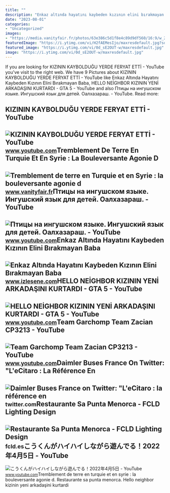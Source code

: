 ```yaml
---
title: ""
description: "Enkaz altında hayatını kaybeden kızının elini bırakmayan baba"
date: "2023-08-01"
categories:
- "Uncategorized"
images:
- "https://media.vanityfair.fr/photos/63e386c5d1f8e4c89d9df560/16:9/w_2560%2Cc_limit/338P684-highres.jpg"
featuredImage: "https://i.ytimg.com/vi/H2fAEMesIjo/maxresdefault.jpg?sqp=-oaymwEmCIAKENAF8quKqQMa8AEB-AH-CYAC0AWKAgwIABABGGUgXyhTMA8=&amp;rs=AOn4CLCJYSghky0o-ilndxvg6fCYAda1ug"
featured_image: "https://i.ytimg.com/vi/0d_sE2OUT-w/maxresdefault.jpg"
image: "https://i.ytimg.com/vi/0d_sE2OUT-w/maxresdefault.jpg"
---
```


If you are looking for KIZININ KAYBOLDUĞU YERDE FERYAT ETTİ - YouTube you've visit to the right web. We have 9 Pictures about KIZININ KAYBOLDUĞU YERDE FERYAT ETTİ - YouTube like Enkaz Altında Hayatını Kaybeden Kızının Elini Bırakmayan Baba, HELLO NEİGHBOR KIZININ YENİ ARKADAŞINI KURTARDI - GTA 5 - YouTube and also Птицы на ингушском языке. Ингушский язык для детей. Оалхазараш. - YouTube. Read more:

KIZININ KAYBOLDUĞU YERDE FERYAT ETTİ - YouTube
----------------------------------------------

 ![KIZININ KAYBOLDUĞU YERDE FERYAT ETTİ - YouTube](https://i.ytimg.com/vi/d95-QXavUzU/maxresdefault.jpg) <small>www.youtube.com</small>Tremblement De Terre En Turquie Et En Syrie : La Bouleversante Agonie D
-----------------------------------------------------------------------

 ![Tremblement de terre en Turquie et en Syrie : la bouleversante agonie d](https://media.vanityfair.fr/photos/63e386c5d1f8e4c89d9df560/16:9/w_2560%2Cc_limit/338P684-highres.jpg) <small>www.vanityfair.fr</small>Птицы на ингушском языке. Ингушский язык для детей. Оалхазараш. - YouTube
-------------------------------------------------------------------------

 ![Птицы на ингушском языке. Ингушский язык для детей. Оалхазараш. - YouTube](https://i.ytimg.com/vi/kt0M7d2AgpM/maxresdefault.jpg?sqp=-oaymwEmCIAKENAF8quKqQMa8AEB-AH-CYAC0AWKAgwIABABGEIgZSgrMA8=&rs=AOn4CLDZpU0Wdq82dGYk2VqcpH2FCld_sA) <small>www.youtube.com</small>Enkaz Altında Hayatını Kaybeden Kızının Elini Bırakmayan Baba
-------------------------------------------------------------

 ![Enkaz Altında Hayatını Kaybeden Kızının Elini Bırakmayan Baba](https://i1.imgiz.com/rshots/10747/enkaz-altinda-hayatini-kaybeden-kizinin-elini-birakmayan-baba_10747405-7427_1800x945.jpg) <small>www.izlesene.com</small>HELLO NEİGHBOR KIZININ YENİ ARKADAŞINI KURTARDI - GTA 5 - YouTube
-----------------------------------------------------------------

 ![HELLO NEİGHBOR KIZININ YENİ ARKADAŞINI KURTARDI - GTA 5 - YouTube](https://i.ytimg.com/vi/0d_sE2OUT-w/maxresdefault.jpg) <small>www.youtube.com</small>Team Garchomp Team Zacian CP3213 - YouTube
------------------------------------------

 ![Team Garchomp Team Zacian CP3213 - YouTube](https://i.ytimg.com/vi/HYLCwcE-Dgc/maxres2.jpg?sqp=-oaymwEoCIAKENAF8quKqQMcGADwAQH4AYwCgALgA4oCDAgAEAEYRSBHKGUwDw==&rs=AOn4CLC_ulBvmvqa2cf2uT56Qfk3FCYaDA) <small>www.youtube.com</small>Daimler Buses France On Twitter: "L'eCitaro : La Référence En
-------------------------------------------------------------

 ![Daimler Buses France on Twitter: "L'eCitaro : la référence en](https://pbs.twimg.com/media/FbZBGjRXkAAXPke.jpg) <small>twitter.com</small>Restaurante Sa Punta Menorca - FCLD Lighting Design
---------------------------------------------------

 ![Restaurante Sa Punta Menorca - FCLD Lighting Design](https://fcld.es/wp-content/uploads/2021/10/245048651_171924515096210_6338185077656291845_n.jpg) <small>fcld.es</small>こうくんがハイハイしながら遊んでる！2022年4月5日 - YouTube
-------------------------------------

 ![こうくんがハイハイしながら遊んでる！2022年4月5日 - YouTube](https://i.ytimg.com/vi/H2fAEMesIjo/maxresdefault.jpg?sqp=-oaymwEmCIAKENAF8quKqQMa8AEB-AH-CYAC0AWKAgwIABABGGUgXyhTMA8=&rs=AOn4CLCJYSghky0o-ilndxvg6fCYAda1ug) <small>www.youtube.com</small>Tremblement de terre en turquie et en syrie : la bouleversante agonie d. Restaurante sa punta menorca. Hello nei̇ghbor kizinin yeni̇ arkadaşini kurtardi
